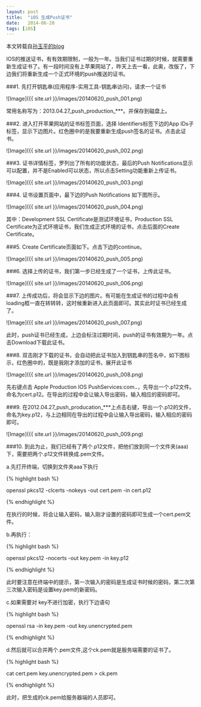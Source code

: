 ```yaml
---
layout: post
title:  "iOS 生成Push证书"
date:   2014-06-20
tags: [iOS]
---
```


本文转载自[孙玉平的blog](http://www.sunyuping.cn/wordpress/?p=131)

IOS的推送证书，有有效期限制，一般为一年。当我们证书过期的时候，就需要重新生成证书了。有一段时间没有上苹果网站了，昨天上去一看，此奥，改版了，下边我们将重新生成一个正式环境的push推送的证书。

###1. 先打开钥匙串(应用程序-实用工具-钥匙串访问)，请求一个证书

![Image]({{ site.url }}/images/20140620_push_001.png)

常用名称写为：2013.04.27_push_production_***。并保存到磁盘上。

###2. 进入打开苹果网站的证书标签页面，选择 Identifiers标签下边的App IDs子标签，显示下边图片。红色圈中的是我要重新生成push签名的证书。点击此证书。

![Image]({{ site.url }}/images/20140620_push_002.png)

###3. 证书详情标签，罗列出了所有的功能状态，最后的Push Notifications显示可以配置，并不是Enabled可以状态，所以点击Setting功能重新上传证书。

![Image]({{ site.url }}/images/20140620_push_003.png)

###4. 证书设置页面中，最下边的Push Notifications 如下图所示。

![Image]({{ site.url }}/images/20140620_push_004.png)

其中：Development SSL Certificate是测试环境证书，Production SSL Certificate为正式环境证书，我们生成正式环境的证书，点击后面的Create Certificate。

###5. Create Certificate页面如下。点击下边的continue。

![Image]({{ site.url }}/images/20140620_push_005.png)

###6. 选择上传的证书，我们第一步已经生成了一个证书，上传此证书。

![Image]({{ site.url }}/images/20140620_push_006.png)

###7. 上传成功后，将会显示下边的图片。有可能在生成证书的过程中会有loading框一直在转转转，这时候重新进入此页面即可。其实此时证书已经生成了。

![Image]({{ site.url }}/images/20140620_push_007.png)

此时，push证书已经生成，上边会标注过期时间，push的证书有效期为一年。点击Download下载此证书。
 
###8. 双击刚才下载的证书，会自动把此证书加入到钥匙串的签名中，如下图标示，红色圈中的，既是我刚才添加的证书，展开此证书

![Image]({{ site.url }}/images/20140620_push_008.png)

先右键点击 Apple Production IOS PushServices:com.***.***，先导出一个.p12文件。命名为cert.p12。在导出的过程中会让输入导出密码，输入相应的密码即可。

###9. 在2012.04.27_push_producation_***上点击右键，导出一个.p12的文件，命名为key.p12，与上边相同在导出的过程中会让输入导出密码，输入相应的密码即可。

![Image]({{ site.url }}/images/20140620_push_009.png)

###10. 到此为止，我们已经有了两个.p12文件，把他们放到同一个文件夹(aaa)下，需要把两个.p12文件转换成.pem文件。

a.先打开终端，切换到文件夹aaa下执行

{% highlight bash %}

openssl pkcs12 -clcerts -nokeys -out cert.pem -in cert.p12

{% endhighlight %}

在执行的时候，将会让输入密码，输入刚才设置的密码即可生成一个cert.pem文件。

b.再执行：

{% highlight bash %}

openssl pkcs12 -nocerts -out key.pem -in key.p12

{% endhighlight %}

此时要注意在终端中的提示，第一次输入的密码是生成证书时候的密码，第二次第三次输入密码是设置key.pem的新密码。

c.如果需要对 key不进行加密，执行下边语句

{% highlight bash %}

openssl rsa -in key.pem -out key.unencrypted.pem

{% endhighlight %}

d.然后就可以合并两个.pem文件,这个ck.pem就是服务端需要的证书了。

{% highlight bash %}

cat cert.pem key.unencrypted.pem > ck.pem

{% endhighlight %}

此时，把生成的ck.pem给服务器端的人员即可。
